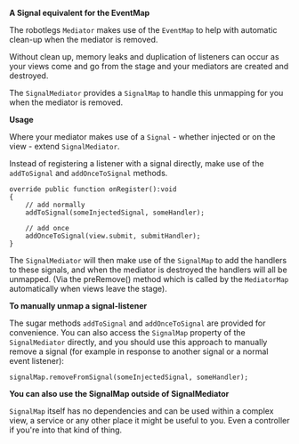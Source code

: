 **A Signal equivalent for the EventMap**

The robotlegs `Mediator` makes use of the `EventMap` to help with automatic clean-up when the mediator is removed.

Without clean up, memory leaks and duplication of listeners can occur as your views come and go from the stage and your mediators are created and destroyed.

The `SignalMediator` provides a `SignalMap` to handle this unmapping for you when the mediator is removed.

**Usage**
               
Where your mediator makes use of a `Signal` - whether injected or on the view - extend `SignalMediator`.

Instead of registering a listener with a signal directly, make use of the `addToSignal` and `addOnceToSignal` methods.

	override public function onRegister():void
	{
		// add normally
		addToSignal(someInjectedSignal, someHandler);       
		
		// add once
		addOnceToSignal(view.submit, submitHandler);
	}   
	
The `SignalMediator` will then make use of the `SignalMap` to add the handlers to these signals, and when the mediator is destroyed the handlers will all be unmapped. (Via the preRemove() method which is called by the `MediatorMap` automatically when views leave the stage).

**To manually unmap a signal-listener**

The sugar methods `addToSignal` and `addOnceToSignal` are provided for convenience. You can also access the `SignalMap` property of the `SignalMediator` directly, and you should use this approach to manually remove a signal (for example in response to another signal or a normal event listener):

	signalMap.removeFromSignal(someInjectedSignal, someHandler);
	                                                                                                                                        
**You can also use the SignalMap outside of SignalMediator**

`SignalMap` itself has no dependencies and can be used within a complex view, a service or any other place it might be useful to you. Even a controller if you're into that kind of thing.